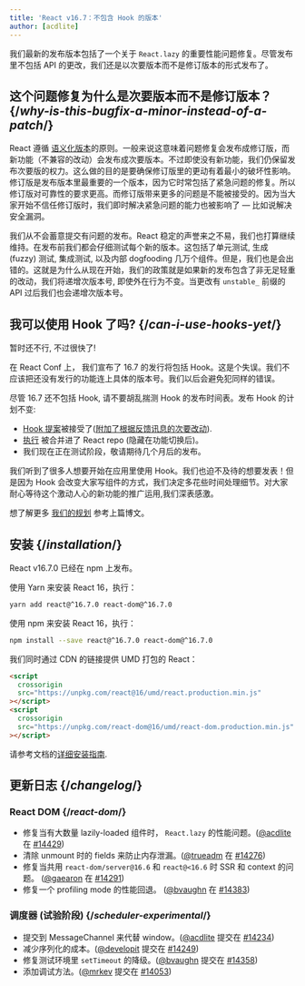 ```yaml
---
title: 'React v16.7：不包含 Hook 的版本'
author: [acdlite]
---
```


我们最新的发布版本包括了一个关于 `React.lazy` 的重要性能问题修复。尽管发布里不包括 API 的更改，我们还是以次要版本而不是修订版本的形式发布了。

## 这个问题修复为什么是次要版本而不是修订版本？ {/*why-is-this-bugfix-a-minor-instead-of-a-patch*/}

React 遵循 [语义化版本](/docs/faq-versioning)的原则。一般来说这意味着问题修复会发布成修订版，而新功能（不兼容的改动）会发布成次要版本。不过即使没有新功能，我们仍保留发布次要版的权力。这么做的目的是要确保修订版里的更动有着最小的破坏性影响。修订版是发布版本里最重要的一个版本，因为它时常包括了紧急问题的修复。所以修订版对可靠性的要求更高。而修订版带来更多的问题是不能被接受的。因为当大家开始不信任修订版时，我们即时解决紧急问题的能力也被影响了 — 比如说解决安全漏洞。

我们从不会蓄意提交有问题的发布。React 稳定的声誉来之不易，我们也打算继续维持。在发布前我们都会仔细测试每个新的版本。这包括了单元测试, 生成 (fuzzy) 测试, 集成测试, 以及内部 dogfooding 几万个组件。但是，我们也是会出错的。这就是为什么从现在开始，我们的政策就是如果新的发布包含了非无足轻重的改动，我们将递增次版本号, 即使外在行为不变。当更改有 `unstable_` 前缀的 API 过后我们也会递增次版本号。

## 我可以使用 Hook 了吗? {/*can-i-use-hooks-yet*/}

暂时还不行, 不过很快了!

在 React Conf 上， 我们宣布了 16.7 的发行将包括 Hook。这是个失误。我们不应该把还没有发行的功能连上具体的版本号。我们以后会避免犯同样的错误。

尽管 16.7 还不包括 Hook, 请不要胡乱揣测 Hook 的发布时间表。发布 Hook 的计划不变:

- [Hook 提案](https://github.com/reactjs/rfcs/pull/68)被接受了([附加了根据反馈讯息的次要改动](https://github.com/reactjs/rfcs/pull/68#issuecomment-439314884)).
- [执行](https://github.com/facebook/react/commit/7bee9fbdd49aa5b9365a94b0ddf6db04bc1bf51c) 被合并进了 React repo (隐藏在功能切换后)。
- 我们现在正在测试阶段，敬请期待几个月后的发布。

我们听到了很多人想要开始在应用里使用 Hook。我们也迫不及待的想要发表！但是因为 Hook 会改变大家写组件的方式，我们决定多花些时间处理细节。对大家耐心等待这个激动人心的新功能的推广运用,我们深表感激。

想了解更多 [我们的规划](/blog/2018/11/27/react-16-roadmap) 参考上篇博文。

## 安装 {/*installation*/}

React v16.7.0 已经在 npm 上发布。

使用 Yarn 来安装 React 16，执行：

```bash
yarn add react@^16.7.0 react-dom@^16.7.0
```

使用 npm 来安装 React 16，执行：

```bash
npm install --save react@^16.7.0 react-dom@^16.7.0
```

我们同时通过 CDN 的链接提供 UMD 打包的 React：

```html
<script
  crossorigin
  src="https://unpkg.com/react@16/umd/react.production.min.js"
></script>
<script
  crossorigin
  src="https://unpkg.com/react-dom@16/umd/react-dom.production.min.js"
></script>
```

请参考文档的[详细安装指南](/docs/installation).

## 更新日志 {/*changelog*/}

### React DOM {/*react-dom*/}

- 修复当有大数量 lazily-loaded 组件时， `React.lazy` 的性能问题。([@acdlite](http://github.com/acdlite) 在 [#14429](https://github.com/facebook/react/pull/14429))
- 清除 unmount 时的 fields 来防止内存泄漏。([@trueadm](http://github.com/trueadm) 在 [#14276](https://github.com/facebook/react/pull/14276))
- 修复当共用 `react-dom/server@16.6` 和 `react@<16.6` 时 SSR 和 context 的问题。 ([@gaearon](http://github.com/gaearon) 在 [#14291](https://github.com/facebook/react/pull/14291))
- 修复一个 profiling mode 的性能回退。 ([@bvaughn](http://github.com/bvaughn) 在 [#14383](https://github.com/facebook/react/pull/14383))

### 调度器 (试验阶段) {/*scheduler-experimental*/}

- 提交到 MessageChannel 来代替 window。([@acdlite](http://github.com/acdlite) 提交在 [#14234](https://github.com/facebook/react/pull/14234))
- 减少序列化的成本。([@developit](http://github.com/developit) 提交在 [#14249](https://github.com/facebook/react/pull/14249))
- 修复测试环境里 `setTimeout` 的降级。([@bvaughn](http://github.com/bvaughn) 提交在 [#14358](https://github.com/facebook/react/pull/14358))
- 添加调试方法。([@mrkev](http://github.com/mrkev) 提交在 [#14053](https://github.com/facebook/react/pull/14053))
